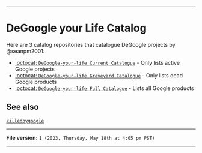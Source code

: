 
***

# DeGoogle your Life Catalog

Here are 3 catalog repositories that catalogue DeGoogle projects by @seanpm2001:

- [:octocat: `DeGoogle-your-life Current Catalogue`](https://github.com/seanpm2001/DeGoogle-your-life-Current-Catalogue/) - Only lists active Google projects
- [:octocat: `DeGoogle-your-life Graveyard Catalogue`](https://github.com/seanpm2001/DeGoogle-your-life-Graveyard-catalogue/) - Only lists dead Google products
- [:octocat: `DeGoogle-your-life Full Catalogue`](https://github.com/seanpm2001/DeGoogle-your-life-Full-catalogue/) - Lists all Google products

## See also

[`killedbygoogle`](https://killedbygoogle.com/)

***

**File version:** `1 (2023, Thursday, May 18th at 4:05 pm PST)`

***
